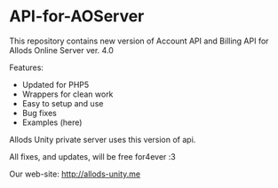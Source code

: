 # API-for-AOServer
This repository contains new version of Account API and Billing API for Allods Online Server ver. 4.0

Features:
* Updated for PHP5
* Wrappers for clean work
* Easy to setup and use
* Bug fixes
* Examples (here)

Allods Unity private server uses this version of api.

All fixes, and updates, will be free for4ever  :З

Our web-site:  http://allods-unity.me

